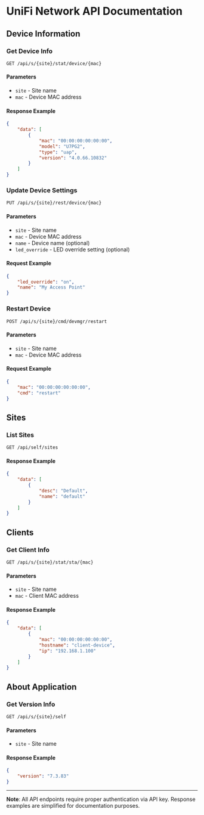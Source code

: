 # UniFi Network API Documentation

## Device Information

### Get Device Info

`GET /api/s/{site}/stat/device/{mac}`

#### Parameters

- `site` - Site name
- `mac` - Device MAC address

#### Response Example

```json
{
    "data": [
        {
            "mac": "00:00:00:00:00:00",
            "model": "U7PG2",
            "type": "uap",
            "version": "4.0.66.10832"
        }
    ]
}
```

### Update Device Settings

`PUT /api/s/{site}/rest/device/{mac}`

#### Parameters

- `site` - Site name
- `mac` - Device MAC address
- `name` - Device name (optional)
- `led_override` - LED override setting (optional)

#### Request Example

```json
{
    "led_override": "on",
    "name": "My Access Point"
}
```

### Restart Device

`POST /api/s/{site}/cmd/devmgr/restart`

#### Parameters

- `site` - Site name
- `mac` - Device MAC address

#### Request Example

```json
{
    "mac": "00:00:00:00:00:00",
    "cmd": "restart"
}
```

## Sites

### List Sites

`GET /api/self/sites`

#### Response Example

```json
{
    "data": [
        {
            "desc": "Default",
            "name": "default"
        }
    ]
}
```

## Clients

### Get Client Info

`GET /api/s/{site}/stat/sta/{mac}`

#### Parameters

- `site` - Site name
- `mac` - Client MAC address

#### Response Example

```json
{
    "data": [
        {
            "mac": "00:00:00:00:00:00",
            "hostname": "client-device",
            "ip": "192.168.1.100"
        }
    ]
}
```

## About Application

### Get Version Info

`GET /api/s/{site}/self`

#### Parameters

- `site` - Site name

#### Response Example

```json
{
    "version": "7.3.83"
}
```

---

**Note**: All API endpoints require proper authentication via API key. Response examples are simplified for documentation purposes.
